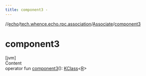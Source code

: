 ```yaml
---
title: component3 -
---
```

//[echo](../../index.md)/[tech.whence.echo.rpc.association](../index.md)/[Associate](index.md)/[component3](component3.md)



# component3  
[jvm]  
Content  
operator fun [component3](component3.md)(): [KClass](https://kotlinlang.org/api/latest/jvm/stdlib/kotlin.reflect/-k-class/index.html)<[R](index.md)>  



